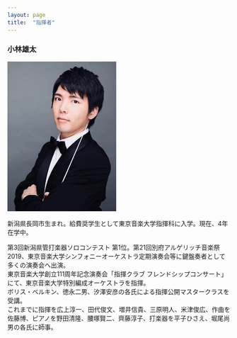 ```yaml
---
layout: page
title:  "指揮者"
---
```


### 小林雄太

![Conductor: Yuta Kobayashi](/assets/images/conductor.jpg)

新潟県長岡市生まれ。給費奨学生として東京音楽大学指揮科に入学。現在、4年在学中。

第3回新潟県管打楽器ソロコンテスト 第1位。第21回別府アルゲリッチ音楽祭2019、東京音楽大学シンフォニーオーケストラ定期演奏会等に鍵盤奏者として多くの演奏会へ出演。<br>
東京音楽大学創立111周年記念演奏会「指揮クラブ フレンドシップコンサート」にて、東京音楽大学特別編成オーケストラを指揮。<br>
ボリス・ベルキン、徳永二男、汐澤安彦の各氏による指揮公開マスタークラスを受講。<br>
これまでに指揮を広上淳一、田代俊文、増井信貴、三原明人、米津俊広、作曲を佐藤博、ピアノを野田清隆、腰塚賢二、齊藤淳子、打楽器を平子ひさえ、堀尾尚男の各氏に師事。
